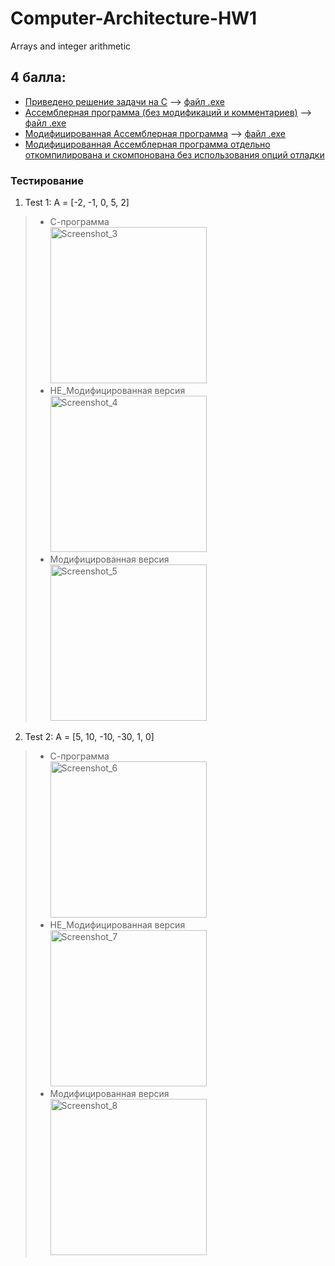 # Computer-Architecture-HW1
Arrays and integer arithmetic

## 4 балла:
 * [Приведено решение задачи на C](https://github.com/ArtemFed/Computer-Architecture-HW1/blob/80105cefb169c0e58dbdf220ce744193f6d62944/%D0%A0%D0%B5%D1%88%D0%B5%D0%BD%D0%B8%D0%B5-%D0%BD%D0%B0-%D0%A1/HW1.c)  -->  [файл .exe](https://github.com/ArtemFed/Computer-Architecture-HW1/blob/d348ed0f77a0dc4db09101e6fa3d0753d5c7f5e5/%D0%A0%D0%B5%D1%88%D0%B5%D0%BD%D0%B8%D0%B5-%D0%BD%D0%B0-%D0%A1/HW1)
 * [Ассемблерная программа (без модификаций и комментариев)](https://github.com/ArtemFed/Computer-Architecture-HW1/blob/6c2395f2a2be8598a75ea928cbf0e845671ab8ff/HW1.s)  -->  [файл .exe](https://github.com/ArtemFed/Computer-Architecture-HW1/blob/d348ed0f77a0dc4db09101e6fa3d0753d5c7f5e5/%D0%90%D1%81%D1%81%D0%B5%D0%BC%D0%B1%D0%BB%D0%B5%D1%80%D0%BD%D0%B0%D1%8F-%D0%BF%D1%80%D0%BE%D0%B3%D1%80%D0%B0%D0%BC%D0%BC%D0%B0/HW1_assembler)
 * [Модифицированная Ассемблерная программа](https://github.com/ArtemFed/Computer-Architecture-HW1/blob/8f9fddbf79921448846286b128f1938aa6921135/HW1_mod.s)  -->  [файл .exe](https://github.com/ArtemFed/Computer-Architecture-HW1/blob/82c6f948554662427d0b09c10310744652f0689a/%D0%90%D1%81%D1%81%D0%B5%D0%BC%D0%B1%D0%BB%D0%B5%D1%80%D0%BD%D0%B0%D1%8F-%D0%BF%D1%80%D0%BE%D0%B3%D1%80%D0%B0%D0%BC%D0%BC%D0%B0-%D0%9C%D0%BE%D0%B4/HW1_assembler_mod)
 * [Модифицированная Ассемблерная программа отдельно откомпилирована и скомпонована без использования опций отладки]()

### Тестирование
1. Test 1: А = [-2, -1, 0, 5, 2] <br/>
  > * С-программа <br/>
  > <img width="250" alt="Screenshot_3" src="https://user-images.githubusercontent.com/57373162/194143442-8ed1c026-cae8-4c5f-8126-4d2e1fcbee8c.png"> <br/>
  > * НЕ_Модифицированная версия <br/>
  > <img width="250" alt="Screenshot_4" src="https://user-images.githubusercontent.com/57373162/194087152-220b1cf1-7a57-4893-b814-1894cb8e6d1f.png"> <br/>
  > * Модифицированная версия <br/>
  > <img width="250" alt="Screenshot_5" src="https://user-images.githubusercontent.com/57373162/194087184-31b1156b-3a99-4ba9-b0ee-0125d10186c6.png"> <br/>

2. Test 2: A = [5, 10, -10, -30, 1, 0]
  > * С-программа <br/>
  > <img width="250" alt="Screenshot_6" src="https://user-images.githubusercontent.com/57373162/194143651-7355de9d-b29f-476e-8a19-0eb0282a4069.png"> <br/>
  > * НЕ_Модифицированная версия <br/>
  > <img width="250" alt="Screenshot_7" src="https://user-images.githubusercontent.com/57373162/194143882-3d997d5a-7c70-40d1-adb2-bc96f3367089.png"> <br/>
  > * Модифицированная версия <br/>
  > <img width="250" alt="Screenshot_8" src="https://user-images.githubusercontent.com/57373162/194143906-bbc3c5ca-66a0-4b59-a726-2ca155ac76a4.png"> <br/>
